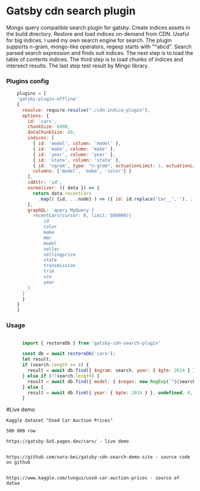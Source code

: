 # Gatsby cdn search plugin
Mongo query compatible search plugin for gatsby. 
Create indices assets in the build directory.
Restore and load indices on-demand from CDN.
Useful for big indices.
I used my own search engine for search.
The plugin supports n-gram, mongo-like operators, regexp starts with "^abcd". 
Search parsed search expression and finds suit indices.
The next step is to load the table of contents indices.
The third step is to load chunks of indices and intersect results.
The last step test result by Mingo library.
### Plugins config
```javascript
    plugins = [
    'gatsby-plugin-offline'
    {
      resolve: require.resolve("./cdn-indice-plugin"),
      options: {
        id: 'cars',
        chunkSize: 6000,
        dataChunkSize: 60,
        indices: [
          { id: 'model', column: 'model' },
          { id: 'make', column: 'make' },
          { id: 'year', column: 'year' },
          { id: 'state', column: 'state' },
          { id: 'ngram', type: "n-gram", actuationLimit: 1, actuationLimitAuto: false, gramLen: 4, toLowcase: true, 
          columns: ['model', 'make', 'color'] }
        ],
        idAttr: 'id',
        normalizer: ({ data }) => {
          return data.recentCars
            .map(( {id, ...node} ) => ({ id: id.replace('Car__',''), ...node }));
        },
        graphQL: `query MyQuery {
          recentCars(cursor: 0, limit: 500000){
              id
              color
              make
              mmr
              model
              seller
              sellingprice
              state
              transmission
              trim
              vin
              year
        }
      }`
      }
    }
    ]
```

### Usage

```javascript

      import { restoreDb } from 'gatsby-cdn-search-plugin'

      const db = await restoreDb('cars');
      let result;
      if (search.length >= 4) {
        result = await db.find({ $ngram: search, year: { $gte: 2014 } }, undefined, 0, offset);
      } else if (!!search.length) {
        result = await db.find({ model: { $regex: new RegExp(`^${search}`, 'i'), }, year: { $gte: 2014 } }, undefined, 0, offset);
      } else {
        result = await db.find({ year: { $gte: 2014 } }, undefined, 0, offset);
      }
```
   #Live demo 
    
    Kaggle dataset "Used Car Auction Prices" 
    
    500 000 row 

    https://gatsby-5o5.pages.dev/cars/ - live demo


    https://github.com/vora-bei/gatsby-cdn-search-demo-site - source code on github
  
    
    https://www.kaggle.com/tunguz/used-car-auction-prices - source of dataa


